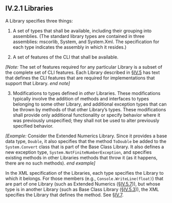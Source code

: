 ## IV.2.1 Libraries

A Library specifies three things:

 1. A set of types that shall be available, including their grouping into assemblies. (The standard library types are contained in three assemblies: mscorlib, System, and System.Xml. The specification for each type indicates the assembly in which it resides.)

 2. A set of features of the CLI that shall be available.

   _[Note:_ The set of features required for any particular Library is a subset of the complete set of CLI features. Each Library described in §[IV.5](iv.5-the-standard-libraries.md) has text that defines the CLI features that are required for implementations that support that Library. _end note]_

 3. Modifications to types defined in *other* Libraries. These modifications typically involve the addition of methods and interfaces to types belonging to some other Library, and additional exception types that can be thrown by methods of that other Library’s types. These modifications shall provide only additional functionality or specify behavior where it was previously unspecified; they shall not be used to alter previously specified behavior.

_[Example:_ Consider the Extended Numerics Library.  Since it provides a base data type, `Double`, it also specifies that the method `ToDouble` be added to the `System.Convert` class that is part of the Base Class Library. It also defines a new exception type, `System.NotFiniteNumberException`, and specifies existing methods in other Libraries methods that throw it (as it happens, there are no such methods). _end example]_

In the XML specification of the Libraries, each type specifies the Library to which it belongs. For those members (e.g., `Console.WriteLine(float)`) that are part of one Library (such as Extended Numerics (§[IV.5.7](iv.5.7-extended-numerics-library.md))), but whose type is in another Library (such as Base Class Library (§[IV.5.3](iv.5.3-base-class-library-bcl.md))), the XML specifies the Library that defines the method. See §[IV.7](iv.7-The-xml-specification.md).
